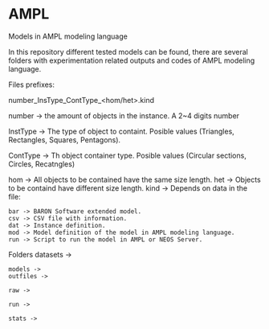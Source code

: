 # AMPL
Models in AMPL modeling language

In this repository different tested models can be found, there are several folders with experimentation related outputs and codes of AMPL modeling language.

Files prefixes: 

number_InsType_ContType_<hom/het>.kind


number -> the amount of objects in the instance. A 2~4 digits number

InstType -> The type of object to containt. Posible values (Triangles, Rectangles, Squares, Pentagons).
 
ContType -> Th object container type. Posible values (Circular sections, Circles, Recatngles)

hom -> All objects to be contained have the same size length.
het -> Objects to be containd have different size length.
kind -> Depends on data in the file:
	
	bar -> BARON Software extended model.
	csv -> CSV file with information.
	dat -> Instance definition. 
	mod -> Model definition of the model in AMPL modeling language.
	run -> Script to run the model in AMPL or NEOS Server.

Folders
	datasets -> 

	models ->
	outfiles ->

	raw -> 

	run ->

	stats ->

